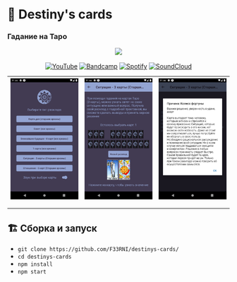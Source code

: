 # 🔮 Destiny's cards
### Гадание на Таро

<div style="width:100%;text-align:center;">
   <p align="center">
      <img src="https://badges.frapsoft.com/os/v1/open-source.png?v=103" >
   </p>
</div>
<div style="width:100%;text-align:center;">
   <p align="center">
      <a href="https://www.youtube.com/@F3RNI"><img alt="YouTube" src="https://img.shields.io/badge/-YouTube-red" ></a>
      <a href="https://f3rni.bandcamp.com"><img alt="Bandcamp" src="https://img.shields.io/badge/-Bandcamp-cyan" ></a>
      <a href="https://open.spotify.com/artist/22PQ62alehywlYiksbtzsm"><img alt="Spotify" src="https://img.shields.io/badge/-Spotify-green" ></a>
      <a href="https://soundcloud.com/f3rni"><img alt="SoundCloud" src="https://img.shields.io/badge/-SoundCloud-orange" ></a>
   </p>
</div>

|      ![](screenshots/main.png)      |  ![](screenshots/cards.png)  | ![](screenshots/meaning.png) |
|:-----------------------------------:|:----------------------------:|:---------------------------:|

----------

## 🏗️ Сборка и запуск

- `git clone https://github.com/F33RNI/destinys-cards/`
- `cd destinys-cards`
- `npm install`
- `npm start`
